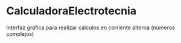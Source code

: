 # CalculadoraElectrotecnia

Interfaz gráfica para realizar cálculos en corriente alterna (números complejos)
